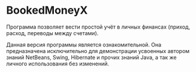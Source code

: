 # BookedMoneyX
Программа позволяет вести простой учёт в личных финансах (приход, расход, переводы между счетами).

Данная версия программы является ознакомительной.
Она предназначена исключительно для демонстрации усвоенных автором знаний NetBeans, Swing, Hibernate и прочих знаний Java, а так же личного использования без изменений.
